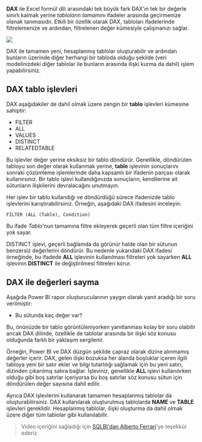 **DAX** ile Excel formül dili arasındaki tek büyük fark DAX'ın tek bir değerle sınırlı kalmak yerine *tabloların tamamını* ifadeler arasında geçirmenize olanak tanımasıdır. Etkili bir özellik olarak DAX, tabloları ifadelerinde filtrelemenize ve ardından, filtrelenen değer kümesiyle çalışmanızı sağlar.

![](media/7-6-dax-tables-and-filtering/dax-tables-filtering_1.png)

DAX ile tamamen yeni, hesaplanmış tablolar oluşturabilir ve ardından bunların üzerinde diğer herhangi bir tabloda olduğu şekilde (veri modelinizdeki diğer tablolar ile bunların arasında ilişki kurma da dahil) işlem yapabilirsiniz.

## <a name="dax-table-functions"></a>DAX tablo işlevleri
DAX aşağıdakiler de dahil olmak üzere zengin bir **tablo** işlevleri kümesine sahiptir:

* FILTER
* ALL
* VALUES
* DISTINCT
* RELATEDTABLE

Bu işlevler değer yerine eksiksiz bir tablo döndürür. Genellikle, döndürülen tabloyu son değer olarak kullanmak yerine, **table** işlevinin sonuçlarını sonraki çözümleme işlemlerinde daha kapsamlı bir ifadenin parçası olarak kullanırsınız. Bir tablo işlevi kullandığınızda sonuçların, kendilerine ait sütunların ilişkilerini devralacağını unutmayın.

Her işlev bir tablo kullandığı ve döndürdüğü sürece ifadenizde tablo işlevlerini karıştırabilirsiniz. Örneğin, aşağıdaki DAX ifadesini inceleyin:

    FILTER (ALL (Table), Condition)

Bu ifade *Tablo*'nun tamamına filtre ekleyerek geçerli olan tüm filtre içeriğini yok sayar.

DISTINCT işlevi, geçerli bağlamda da görünür halde olan bir sütunun benzersiz değerlerini döndürür. Bu nedenle yukarıdaki DAX ifadesi örneğinde, bu ifadede **ALL** işlevinin kullanılması filtreleri yok sayarken **ALL** işlevinin **DISTINCT** ile değiştirilmesi filtreleri korur.

## <a name="counting-values-with-dax"></a>DAX ile değerleri sayma
Aşağıda Power BI rapor oluşturucularının yaygın olarak yanıt aradığı bir soru verilmiştir:

* Bu sütunda kaç değer var?

Bu, önünüzde bir tablo görüntüleniyorken yanıtlanması kolay bir soru olabilir ancak DAX dilinde, özellikle de tablolar arasında bir ilişki söz konusu olduğunda farklı bir yaklaşım sergilenir.

Örneğin, Power BI ve DAX düzgün şekilde çapraz olarak dizine alınmamış değerler içerir. DAX, gelen ilişki bozuksa her alanda boşluklar içeren ilgili tabloya yeni bir satır ekler ve bilgi tutarlılığı sağlamak için bu yeni satırı, dizinden çıkarılmış satıra bağlar. İşleviniz, genellikle **ALL** işlevi kullanılırken olduğu gibi boş satırlar içeriyorsa bu boş satırlar söz konusu sütun için döndürülen değer sayısına dahil edilir.

Ayrıca DAX işlevlerini kullanarak tamamen hesaplanmış tablolar da oluşturabilirsiniz. DAX kullanılarak oluşturulmuş tablolarda **NAME** ve **TABLE** işlevleri gereklidir. Hesaplanmış tablolar, ilişki oluşturma da dahil olmak üzere diğer tüm tablolar gibi kullanılabilir.

> Video içeriğini sağladığı için [SQLBI'dan Alberto Ferrari](http://www.sqlbi.com/learning-dax/?utm_source=powerbi&utm_medium=marketing&utm_campaign=after-summit)'ye teşekkür ederiz
> 
> 

